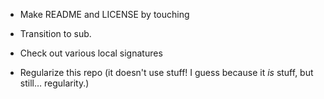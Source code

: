 * Make README and LICENSE by touching
* Transition to sub.
* Check out various local signatures

* Regularize this repo (it doesn't use stuff! I guess because it _is_ stuff, but still… regularity.)
